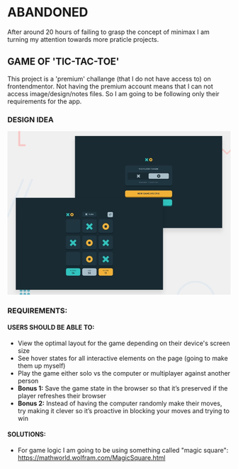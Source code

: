 #   ABANDONED
After around 20 hours of failing to grasp the concept of minimax I am turning my attention towards more praticle projects.

## GAME OF 'TIC-TAC-TOE' 
This project is a 'premium' challange (that I do not have access to) on frontendmentor. Not having the premium account means that I can not access image/design/notes files. So I am going to be following only their requirements for the app.

### DESIGN IDEA
![Design preview for TIC-TAC-TOE form coding challenge](./img/design-idea.jpg)

### REQUIREMENTS:
#### USERS SHOULD BE ABLE TO:
- View the optimal layout for the game depending on their device's screen size
- See hover states for all interactive elements on the page (going to make them up myself)
- Play the game either solo vs the computer or multiplayer against another person
- **Bonus 1:** Save the game state in the browser so that it’s preserved if the player refreshes their browser
- **Bonus 2:** Instead of having the computer randomly make their moves, try making it clever so it’s proactive in blocking your moves and trying to win

#### SOLUTIONS: 
- For game logic I am going to be using something called "magic square": https://mathworld.wolfram.com/MagicSquare.html
